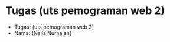 # Tugas (uts pemograman web 2)
<ul>
  <li>Tugas: {uts pemograman web 2}</li>
  <li>Nama: {Najla Nurnajah}</li>
</ul>